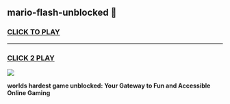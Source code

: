 
## mario-flash-unblocked 👋
<h3>
<a href="https://premium.freeplayer.one?title=mario-flash-unblocked&ref=14F">CLICK TO PLAY</a></h3>
<hr>

<h3>
<a href="https://premium.freeplayer.one?title=mario-flash-unblocked&ref=14F">CLICK 2 PLAY</a>
  
</h3>

<a href="https://premium.freeplayer.one?title=mario-flash-unblocked&ref=12F/"><img src="https://clearcache.store/games.png"></a>


**worlds hardest game unblocked: Your Gateway to Fun and Accessible Online Gaming**

